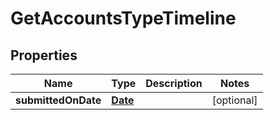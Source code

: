 

# GetAccountsTypeTimeline

## Properties

Name | Type | Description | Notes
------------ | ------------- | ------------- | -------------
**submittedOnDate** | [**Date**](Date.md) |  |  [optional]




